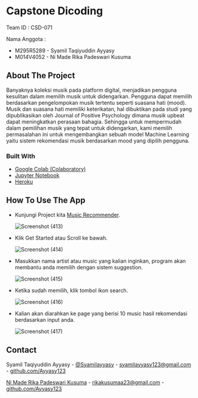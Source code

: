 # Capstone Dicoding

Team ID : CSD-071

Nama Anggota :
* M295R5289 - Syamil Taqiyuddin Ayyasy
* M014V4052 - Ni Made Rika Padeswari Kusuma

<!-- ABOUT THE PROJECT -->
## About The Project

Banyaknya koleksi musik pada platform digital, menjadikan pengguna kesulitan dalam memilih musik untuk didengarkan. 
Pengguna dapat memilih berdasarkan pengelompokan musik tertentu seperti suasana hati (mood). Musik dan suasana hati memiliki keterikatan, hal dibuktikan pada studi yang dipublikasikan oleh Journal of Positive Psychology dimana musik upbeat dapat meningkatkan perasaan bahagia. 
Sehingga untuk mempermudah dalam pemilihan musik yang tepat untuk didengarkan, kami memilih permasalahan ini untuk mengembangkan sebuah model Machine Learning yaitu sistem rekomendasi musik berdasarkan mood yang dipilih pengguna.

### Built With

* [Google Colab (Colaboratory)](https://colab.research.google.com)
* [Jupyter Notebook](https://jupyter.org/)
* [Heroku](https://www.heroku.com)

## How To Use The App

* Kunjungi Project kita [Music Recommender](https://songrecommendations.herokuapp.com/).

  ![Screenshot (413)](https://s2.loli.net/2021/12/24/iDTus4N9EWgpOeC.png)

* Klik Get Started atau Scroll ke bawah.

  ![Screenshot (414)](https://s2.loli.net/2021/12/24/O1vnTdU823NBf5Q.png)

* Masukkan nama artist atau music yang kalian inginkan, program akan membantu anda memilih dengan sistem suggestion.

  ![Screenshot (415)](https://s2.loli.net/2021/12/24/Jvemot9N7AzsSbM.png)

* Ketika sudah memilih, klik tombol ikon search.

  ![Screenshot (416)](https://s2.loli.net/2021/12/24/fsmewaAKPd2ZCJ1.png)

* Kalian akan diarahkan ke page yang berisi 10 music hasil rekomendasi berdasarkan input anda.

  ![Screenshot (417)](https://s2.loli.net/2021/12/24/oFxsWbvgCUSup2L.png)


<!-- CONTACT -->
## Contact 

Syamil Taqiyuddin Ayyasy - [@Syamilayyasy](https://twitter.com/Syamilayyasy) - syamilayyasy123@gmail.com - [github.com/Ayyasy123](https://github.com/Ayyasy123)

[Ni Made Rika Padeswari Kusuma](https://www.linkedin.com/in/ni-made-rika-padeswari-kusuma-238a71207/) - rikakusumaa23@gmail.com - [github.com/Ayyasy123](https://github.com/Ayyasy123)
